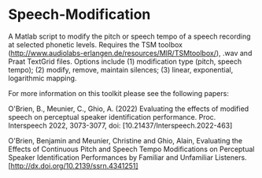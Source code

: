# Speech-Modification
A Matlab script to modify the pitch or speech tempo of a speech recording at selected phonetic levels. Requires the TSM toolbox (http://www.audiolabs-erlangen.de/resources/MIR/TSMtoolbox/), .wav and Praat TextGrid files. Options include (1) modification type (pitch, speech tempo); (2) modify, remove, maintain silences; (3) linear, exponential, logarithmic mapping.

For more information on this toolkit please see the following papers:

O'Brien, B., Meunier, C., Ghio, A. (2022) Evaluating the effects of modified speech on perceptual speaker identification performance. Proc. Interspeech 2022, 3073-3077, doi: [10.21437/Interspeech.2022-463]

O'Brien, Benjamin and Meunier, Christine and Ghio, Alain, Evaluating the Effects of Continuous Pitch and Speech Tempo Modifications on Perceptual Speaker Identification Performances by Familiar and Unfamiliar Listeners. [http://dx.doi.org/10.2139/ssrn.4341251]
